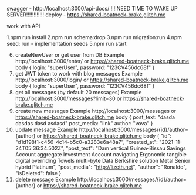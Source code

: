 swagger - http://localhost:3000/api-docs/
!!!!NEED TIME TO WAKE UP SERVER!!!!!!!!!!!!
deploy - https://shared-boatneck-brake.glitch.me

work with API 

1.npm run install
2.npm run schema:drop
3.npm run migration:run
4.npm seed: run - implementation seeds 
5.npm run start

6. createNewUser or get user from DB
Example
http://localhost:3000/enter/ or https://shared-boatneck-brake.glitch.me
body {
login: "superUser",
password: "123CV456dc68f"
}
7. get JWT token to work with blog messages
Example
http://localhost:3000/login/ or https://shared-boatneck-brake.glitch.me
body {
   login: "superUser",
   password: "123CV456dc68f"
}
8. get all messages (by default 20 messages)
Example
   http://localhost:3000/messages?limit=30 or https://shared-boatneck-brake.glitch.me
9. create new messages
Example
   http://localhost:3000/messages or https://shared-boatneck-brake.glitch.me
body {
   post_text: "dasda dasdas dasd asdasd"
   post_media: "link"
   author: "vova"
}
10. update message
Example
    http://localhost:3000/messages/{id}/author={author} or https://shared-boatneck-brake.glitch.me
body {
    "id": "d1d198f1-c456-4c14-b5c0-a3283e6a48a7",
    "created_at": "2021-11-24T05:36:34.502Z",
    "post_text": "Dam vertical Guinea-Bissau Savings Account aggregate Investment Account navigating Ergonomic tangible digital overriding Towels multi-byte Data Berkshire solution Metal Senior hybrid Platinum",
    "post_media": "http://lizeth.net",
    "author": "Ronaldo",
    "isDeleted": false
}
11. delete message
    Example
    http://localhost:3000/messages/{id}/author={author} or https://shared-boatneck-brake.glitch.me
